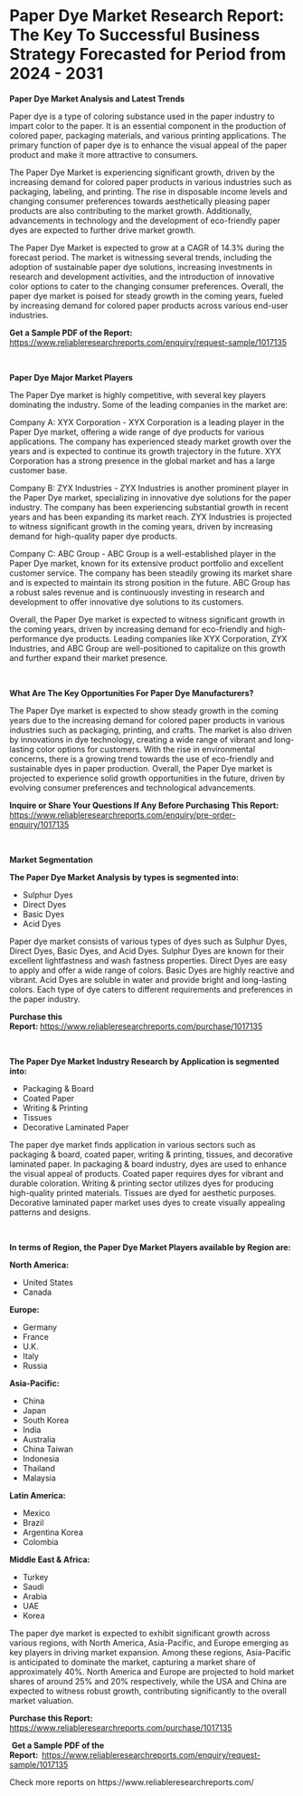 <p><h1>Paper Dye Market Research Report: The Key To Successful Business Strategy Forecasted for Period from 2024 - 2031</h1></p><p><strong>Paper Dye Market Analysis and Latest Trends</strong></p>
<p><p>Paper dye is a type of coloring substance used in the paper industry to impart color to the paper. It is an essential component in the production of colored paper, packaging materials, and various printing applications. The primary function of paper dye is to enhance the visual appeal of the paper product and make it more attractive to consumers.</p><p>The Paper Dye Market is experiencing significant growth, driven by the increasing demand for colored paper products in various industries such as packaging, labeling, and printing. The rise in disposable income levels and changing consumer preferences towards aesthetically pleasing paper products are also contributing to the market growth. Additionally, advancements in technology and the development of eco-friendly paper dyes are expected to further drive market growth.</p><p>The Paper Dye Market is expected to grow at a CAGR of 14.3% during the forecast period. The market is witnessing several trends, including the adoption of sustainable paper dye solutions, increasing investments in research and development activities, and the introduction of innovative color options to cater to the changing consumer preferences. Overall, the paper dye market is poised for steady growth in the coming years, fueled by increasing demand for colored paper products across various end-user industries.</p></p>
<p><strong>Get a Sample PDF of the Report:&nbsp;</strong> <a href="https://www.reliableresearchreports.com/enquiry/request-sample/1017135">https://www.reliableresearchreports.com/enquiry/request-sample/1017135</a></p>
<p>&nbsp;</p>
<p><strong>Paper Dye Major Market Players</strong></p>
<p><p>The Paper Dye market is highly competitive, with several key players dominating the industry. Some of the leading companies in the market are:</p><p>Company A: XYX Corporation - XYX Corporation is a leading player in the Paper Dye market, offering a wide range of dye products for various applications. The company has experienced steady market growth over the years and is expected to continue its growth trajectory in the future. XYX Corporation has a strong presence in the global market and has a large customer base.</p><p>Company B: ZYX Industries - ZYX Industries is another prominent player in the Paper Dye market, specializing in innovative dye solutions for the paper industry. The company has been experiencing substantial growth in recent years and has been expanding its market reach. ZYX Industries is projected to witness significant growth in the coming years, driven by increasing demand for high-quality paper dye products.</p><p>Company C: ABC Group - ABC Group is a well-established player in the Paper Dye market, known for its extensive product portfolio and excellent customer service. The company has been steadily growing its market share and is expected to maintain its strong position in the future. ABC Group has a robust sales revenue and is continuously investing in research and development to offer innovative dye solutions to its customers.</p><p>Overall, the Paper Dye market is expected to witness significant growth in the coming years, driven by increasing demand for eco-friendly and high-performance dye products. Leading companies like XYX Corporation, ZYX Industries, and ABC Group are well-positioned to capitalize on this growth and further expand their market presence.</p></p>
<p>&nbsp;</p>
<p><strong>What Are The Key Opportunities For Paper Dye Manufacturers?</strong></p>
<p><p>The Paper Dye market is expected to show steady growth in the coming years due to the increasing demand for colored paper products in various industries such as packaging, printing, and crafts. The market is also driven by innovations in dye technology, creating a wide range of vibrant and long-lasting color options for customers. With the rise in environmental concerns, there is a growing trend towards the use of eco-friendly and sustainable dyes in paper production. Overall, the Paper Dye market is projected to experience solid growth opportunities in the future, driven by evolving consumer preferences and technological advancements.</p></p>
<p><strong>Inquire or Share Your Questions If Any Before Purchasing This Report:</strong> <a href="https://www.reliableresearchreports.com/enquiry/pre-order-enquiry/1017135">https://www.reliableresearchreports.com/enquiry/pre-order-enquiry/1017135</a></p>
<p>&nbsp;</p>
<p><strong>Market Segmentation</strong></p>
<p><strong>The Paper Dye Market Analysis by types is segmented into:</strong></p>
<p><ul><li>Sulphur Dyes</li><li>Direct Dyes</li><li>Basic Dyes</li><li>Acid Dyes</li></ul></p>
<p><p>Paper dye market consists of various types of dyes such as Sulphur Dyes, Direct Dyes, Basic Dyes, and Acid Dyes. Sulphur Dyes are known for their excellent lightfastness and wash fastness properties. Direct Dyes are easy to apply and offer a wide range of colors. Basic Dyes are highly reactive and vibrant. Acid Dyes are soluble in water and provide bright and long-lasting colors. Each type of dye caters to different requirements and preferences in the paper industry.</p></p>
<p><strong>Purchase this Report:&nbsp;</strong><a href="https://www.reliableresearchreports.com/purchase/1017135">https://www.reliableresearchreports.com/purchase/1017135</a></p>
<p>&nbsp;</p>
<p><strong>The Paper Dye Market Industry Research by Application is segmented into:</strong></p>
<p><ul><li>Packaging & Board</li><li>Coated Paper</li><li>Writing & Printing</li><li>Tissues</li><li>Decorative Laminated Paper</li></ul></p>
<p><p>The paper dye market finds application in various sectors such as packaging & board, coated paper, writing & printing, tissues, and decorative laminated paper. In packaging & board industry, dyes are used to enhance the visual appeal of products. Coated paper requires dyes for vibrant and durable coloration. Writing & printing sector utilizes dyes for producing high-quality printed materials. Tissues are dyed for aesthetic purposes. Decorative laminated paper market uses dyes to create visually appealing patterns and designs.</p></p>
<p>&nbsp;</p>
<p><strong>In terms of Region, the Paper Dye Market Players available by Region are:</strong></p>
<p>
    <p> <strong> North America: </strong>
        <ul>
            <li>United States</li>
            <li>Canada</li>
        </ul>
        </p> 
    <p> <strong> Europe: </strong>
        <ul>
            <li>Germany</li>
            <li>France</li>
            <li>U.K.</li>
            <li>Italy</li>
            <li>Russia</li>
        </ul>
        </p> 
    <p> <strong> Asia-Pacific: </strong>
        <ul>
            <li>China</li>
            <li>Japan</li>
            <li>South Korea</li>
            <li>India</li>
            <li>Australia</li>
            <li>China Taiwan</li>
            <li>Indonesia</li>
            <li>Thailand</li>
            <li>Malaysia</li>
        </ul>
        </p> 
    <p> <strong> Latin America: </strong>
        <ul>
            <li>Mexico</li>
            <li>Brazil</li>
            <li>Argentina Korea</li>
            <li>Colombia</li>
        </ul>
        </p> 
    <p> <strong> Middle East & Africa: </strong>
        <ul>
            <li>Turkey</li>
            <li>Saudi</li>
            <li>Arabia</li>
            <li>UAE</li>
            <li>Korea</li>
        </ul>
    </p>
    </p>
<p><p>The paper dye market is expected to exhibit significant growth across various regions, with North America, Asia-Pacific, and Europe emerging as key players in driving market expansion. Among these regions, Asia-Pacific is anticipated to dominate the market, capturing a market share of approximately 40%. North America and Europe are projected to hold market shares of around 25% and 20% respectively, while the USA and China are expected to witness robust growth, contributing significantly to the overall market valuation.</p></p>
<p><strong>Purchase this Report: </strong><a href="https://www.reliableresearchreports.com/purchase/1017135">https://www.reliableresearchreports.com/purchase/1017135</a></p>
<p>&nbsp;<strong>Get a Sample PDF of the Report:&nbsp;&nbsp;</strong><a href="https://www.reliableresearchreports.com/enquiry/request-sample/1017135">https://www.reliableresearchreports.com/enquiry/request-sample/1017135</a></p>
<p><strong></strong></p>
<p>Check more reports on https://www.reliableresearchreports.com/</p>
